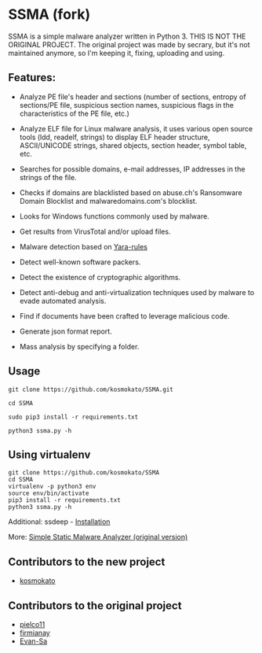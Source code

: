 # SSMA (fork)

SSMA is a simple malware analyzer written in Python 3. THIS IS NOT THE ORIGINAL PROJECT.
The original project was made by secrary, but it's not maintained anymore, so I'm keeping it, fixing, uploading and using.

## Features:
* Analyze PE file's header and sections (number of sections, entropy of sections/PE file, suspicious section names, suspicious flags in the characteristics of the PE file, etc.)

* Analyze ELF file for Linux malware analysis, it uses various open source tools (ldd, readelf, strings) to display ELF header structure, ASCII/UNICODE strings, shared objects, section header, symbol table, etc.

* Searches for possible domains, e-mail addresses, IP addresses in the strings of the file.

* Checks if domains are blacklisted based on abuse.ch's Ransomware Domain Blocklist and malwaredomains.com's blocklist.

* Looks for Windows functions commonly used by malware.

* Get results from VirusTotal and/or upload files.

* Malware detection based on [Yara-rules](https://virustotal.github.io/yara/)

* Detect well-known software packers.

* Detect the existence of cryptographic algorithms.

* Detect anti-debug and anti-virtualization techniques used by malware to evade automated analysis.

* Find if documents have been crafted to leverage malicious code.

* Generate json format report.

* Mass analysis by specifying a folder.

## Usage
```
git clone https://github.com/kosmokato/SSMA.git

cd SSMA

sudo pip3 install -r requirements.txt

python3 ssma.py -h
```

## Using virtualenv
```
git clone https://github.com/kosmokato/SSMA
cd SSMA
virtualenv -p python3 env
source env/bin/activate
pip3 install -r requirements.txt
python3 ssma.py -h
```

Additional:
  ssdeep - [Installation](https://python-ssdeep.readthedocs.io/en/latest/installation.html)

More: [Simple Static Malware Analyzer (original version)](https://secrary.com/SSMA)

## Contributors to the new project
* [kosmokato](https://github.com/kosmokato)

## Contributors to the original project
* [pielco11](https://github.com/pielco11)
* [firmianay](https://github.com/firmianay)
* [Evan-Sa](https://github.com/Evan-Sa)

